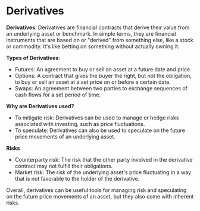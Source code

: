 # Derivatives

**Derivatives**: Derivatives are financial contracts that derive their value from an underlying asset or benchmark. In simple terms, they are financial instruments that are based on or "derived" from something else, like a stock or commodity. It's like betting on something without actually owning it. 

**Types of Derivatives**:
* Futures: An agreement to buy or sell an asset at a future date and price. 
* Options: A contract that gives the buyer the right, but not the obligation, to buy or sell an asset at a set price on or before a certain date. 
* Swaps: An agreement between two parties to exchange sequences of cash flows for a set period of time. 

**Why are Derivatives used?**
* To mitigate risk: Derivatives can be used to manage or hedge risks associated with investing, such as price fluctuations. 
* To speculate: Derivatives can also be used to speculate on the future price movements of an underlying asset. 

**Risks**
* Counterparty risk: The risk that the other party involved in the derivative contract may not fulfill their obligations. 
* Market risk: The risk of the underlying asset's price fluctuating in a way that is not favorable to the holder of the derivative. 

Overall, derivatives can be useful tools for managing risk and speculating on the future price movements of an asset, but they also come with inherent risks.
